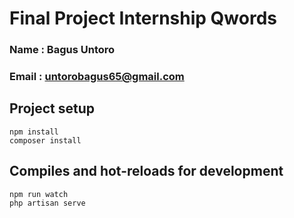 # Final Project Internship Qwords

### Name : Bagus Untoro
### Email : untorobagus65@gmail.com


## Project setup
```
npm install
composer install
```


## Compiles and hot-reloads for development
```
npm run watch
php artisan serve
```
